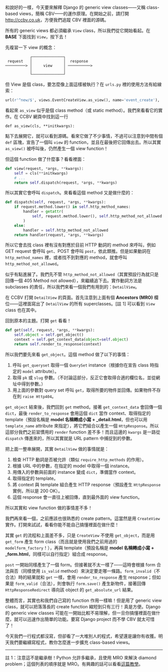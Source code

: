 和說好的一樣，今天要來解釋 Django 的 generic view classes——又稱 class-based views，簡稱 CBV——的運作原理。在開始之前，請打開 <http://ccbv.co.uk>，方便我們追蹤 CBV 裡面的源碼。

所有的 generic views 都必須繼承 `View` class，所以我們從它開始看起。在 **BASE** 下面找到 `View`，按下去！

先複習一下 view 的概念：

```
           ┌──────────────┐
 request   │              │  response
─────────> │     view     │ ──────────>
           │              │
           └──────────────┘
```

但 View 是個 class，要怎麼像上面這樣被執行？在 `urls.py` 裡的使用方法有給線索：

```python
url(r'^new/$', views.EventCreateView.as_view(), name='event_create'),
```

看起來 `as_view` 似乎是個 class method（或 static method）。我們來看看它的實作。在 CCBV 網頁中找到這一行

```
def as_view(cls, **initkwargs):
```

點下去展開它，就可以看到源碼。看來它做了不少事情，不過可以注意到中間有個 `def` 區塊，宣告了一個叫 `view` 的 function，並且在最後把它回傳出去。所以其實 `as_view()` 被呼叫後，仍然產生一個 view function！

但這個 function 做了什麼事？看看裡面：

```python
def view(request, *args, **kwargs):
    self = cls(**initkwargs)
    # ...
    return self.dispatch(request, *args, **kwargs)
```

所以其實它會呼叫 `dispatch`。來看看這個 method 又是做什麼的：

```python
def dispatch(self, request, *args, **kwargs):
    if request.method.lower() in self.http_method_names:
        handler = getattr(
            self, request.method.lower(), self.http_method_not_allowed
        )
    else:
        handler = self.http_method_not_allowed
    return handler(request, *args, **kwargs)
```

所以它會去找 class 裡有沒有對應於目前 HTTP 動詞的 method 來呼叫，例如 GET request 會呼叫 `get`、POST 會呼叫 `post`，依此類推。但是如果動詞在 `http_method_names` 裡，或者找不到對應的 method，就會呼叫 `http_method_not_allowed`。

似乎有點進展了。我們先不管 `http_method_not_allowed`（其實預設行為就只是回傳一個 405 Method not allowed），來繼續追下去。實作動詞方法是 subclasses 的責任，所以我們來看一個我們有用到的：`DetailView`。

在 CCBV 打開 `DetailView` 的頁面。首先注意到上面有個 **Ancestors (MRO)** 欄位——這裡面寫出了 `DetailView` 的所有 superclasses。[註 1] 可以看到 `View` class 也在其中。

回到原本的主題。打開 `get` 看看！

```python
def get(self, request, *args, **kwargs):
    self.object = self.get_object()
    context = self.get_context_data(object=self.object)
    return self.render_to_response(context)
```

所以我們要先來看 `get_object`。這個 method 做了以下的事情：

1. 呼叫 `get_queryset` 取得一個 `QuerySet` instance（根據你在宣告 class 時指定的 `model` attribute）。
2. 取得 `pk` 或 `slug` 參數。（不討論這部分，反正它會取得合適的欄位名，並從網址中得到參數。）
3. 用上面的參數對 query set 呼叫 `get`，取得所要的物件並回傳。如果物件不存在則 `raise Http404`。

`get_object` 結束後，我們回到 `get` method。接著 `get_context_data` 會回傳一個 `dict`，最後 `render_to_response` 會用這個 `dict` 當作 context、取得指定的 template（預設名稱是 **model 名稱轉成小寫 + _detail.html**，但也可以用 `template_name` attribute 來指定），將它們組合以產生一個 `HttpResponse`。所以這部分我們之前習慣用的 `render` function 差不多！而且這邊的 `kwargs` 是一路從 `dispatch` 傳進來的，所以其實就是 URL pattern 中捕捉到的參數。

把上面一整串展開，其實 `DetailView` 做的事情就是：

1. 檢查 HTTP 動詞是否被允許（類似 `require_http_methods` 的作用）。
2. 根據 URL 中的參數，在指定的 model 中取得一個 instance。
3. 用傳入的參數與前面的 instance 變成 `dict`，準備當作 context。
4. 取得指定的 template。
5. 將 context 與 template 組合產生 HTTP response（預設產生 `HttpResponse` 實例，所以是 200 OK）。
6. 這個 response 會一直往上被回傳，直到最外面的 view function。

所以其實和 view function 做的事情差不多！

我們再來看一個，之前應該也很熟悉的 create pattern。這當然是用 `CreateView` 實作。打開來試試，看看你能不能自己搞懂裡面在做什麼！

其實 `get` 的流程和上面差不多，只是 `CreateView` 不使用 `get_object`，而是用 `get_form` 產生 form class（而且就是使用我們之前用過的 `modelform_factory`！），再與 template（預設名稱是 **model 名稱轉成小寫 + _form.html**，同樣可以自行指定）組合成 response。

`post` 一開始同樣產生了一個 form。但接著就不太一樣了——這時會根據 form 合法與否（同樣使用 `is_valid` method）來決定要走哪一條路。`form_invalid`（不合法）時的結果就和 `get` 一樣，會用 `render_to_response` 產生 response；但如果是 `form_valid`（合法），則會執行 `form.save()` 產生新物件，接著回傳 `HttpResponseRedirect` 導向該 object 的 `get_absolute_url` 結果。

整體而言，其實也和我們自己寫的 function 作用一樣嘛！但是用了 generic view class，就可以把落落長的 create function 縮短到只有三行！真是方便。Django 的 generic view classes 可能在一開始比較不易理解，但一旦你搞懂裡面在做什麼，就可以迅速作出簡單的功能。要寫 Django project 而不學 CBV 就太可惜了！

今天我們一行程式都沒寫，但卻看了一大堆別人的程式，希望還是讓你有收獲。明天我們要繼續寫程式，教你怎麼進一步擴充 class-based views。

---

註 1：注意這不是繼承樹！Python 允許多繼承，且使用 MRO 來解決 diamond problem；這個列表的順序就是 MRO。有興趣的話可以看看[這篇教學](http://makina-corpus.com/blog/metier/2014/python-tutorial-understanding-python-mro-class-search-path)。